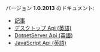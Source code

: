 バージョン **1.0.2013** のドキュメント:
- [記事](~/jp/developer/archived-docs/Reveal-Sdk-Articles-1.0.2013.pdf)
- [デスクトップ Api (英語)](~/jp/developer/archived-docs/Reveal-Sdk-Desktop-Api-1.0.2013.pdf)
- [DotnetServer Api (英語)](~/jp/developer/archived-docs/Reveal-Sdk-DotnetServer-Api-1.0.2013.pdf)
- [JavaScript Api (英語)](~/jp/developer/archived-docs/Reveal-Sdk-JavaScript-Api-1.0.2013.zip)